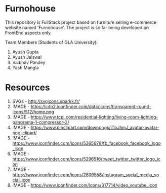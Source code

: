 # Furnohouse

This repository is FullStack project based on furniture selling e-commerce website named 'Furnohouse'. The project is so far being developed on FrontEnd aspects only.

Team Members (Students of GLA University):

1. Ayush Gupta
2. Ayush Jaiswal
3. Vaibhav Pandey
4. Yash Mangla

# Resources

1. SVGs - http://svgicons.sparkk.fr/
2. IMAGE - https://cdn2.iconfinder.com/data/icons/transparent-round-icons/512/home.png
3. IMAGE - https://www.tcpi.com/residential-lighting/living-room-lighting-panorama-1-compressor-2/
4. IMAGE - https://www.pinclipart.com/downpngs/iTbJhmJ_avatar-avatar-png-clipart/
5. IMAGE - https://www.iconfinder.com/icons/5365678/fb_facebook_facebook_logo_icon
6. IMAGE - https://www.iconfinder.com/icons/5296516/tweet_twitter_twitter_logo_icon
7. IMAGE - https://www.iconfinder.com/icons/2609558/instagram_social_media_social_icon
8. IMAGE - https://www.iconfinder.com/icons/317714/video_youtube_icon

